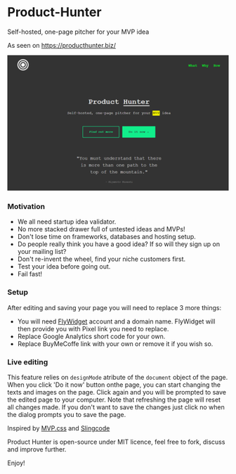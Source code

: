 # Product-Hunter
Self-hosted, one-page pitcher for your MVP idea


As seen on https://producthunter.biz/


![Screenshot](screenshot.png)


### Motivation
- We all need startup idea validator.
- No more stacked drawer full of untested ideas and MVPs!
- Don't lose time on frameworks, databases and hosting setup.
- Do people really think you have a good idea? If so will they sign up on your mailing list?
- Don't re-invent the wheel, find your niche customers first.
- Test your idea before going out.
- Fail fast!


### Setup
After editing and saving your page you will need to replace 3 more things:
- You will need <a href="https://flywidgets.com/">FlyWidget</a> account and a domain name. FlyWidget will then provide you with Pixel link you need to replace.
- Replace Google Analytics short code for your own.
- Replace BuyMeCoffe link with your own or remove it if you wish so.


### Live editing
This feature relies on ```designMode``` atribute of the ```document``` object of the page.
When you click 'Do it now' button onthe page, you can start changing the texts and images on the page.
Click again and you will be prompted to save the edited page to your computer.
Note that refreshing the page will reset all changes made. If you don't want to save the changes just click no when the dialog prompts you to save the page.


Inspired by <a href="https://andybrewer.github.io/mvp/?ref=producthunt">MVP.css</a> and <a href="https://github.com/chr15m/slingcode">Slingcode</a>


Product Hunter is open-source under MIT licence, feel free to fork, discuss and improve further. 

Enjoy!
